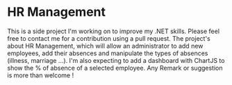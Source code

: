 # HR Management
This is a side project I'm working on to improve my .NET skills.
Please feel free to contact me for a contribution using a pull request.
The project's about HR Management, which will allow an administrator to add new employees, add their absences and manipulate the types of absences (illness, marriage ...).
I'm also expecting to add a dashboard with ChartJS to show the % of absence of a selected employee.
Any Remark or suggestion is more than welcome !
